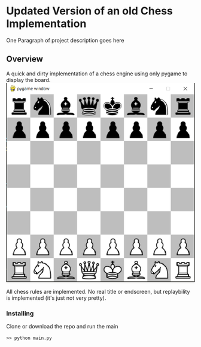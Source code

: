 # Updated Version of an old Chess Implementation

One Paragraph of project description goes here

## Overview

A quick and dirty implementation of a chess engine using only pygame to display the board.
![Screenshot](Images/example.png)

All chess rules are implemented.
No real title or endscreen, but replaybility is implemented (it's just not very pretty).


### Installing

Clone or download the repo and run the main

```
>> python main.py
```


